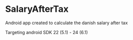 # SalaryAfterTax
Android app created to calculate the danish salary after tax

Targeting android SDK 22 (5.1) - 24 (6.1)
